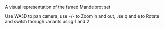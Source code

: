 A visual representation of the famed Mandelbrot set

Use WASD to pan camera, use +/- to Zoom in and out, use q and e to Rotate and switch thorugh variants using 1 and 2
